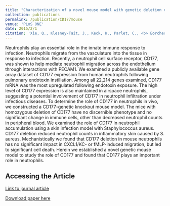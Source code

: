```yaml
---
title: "Characterization of a novel mouse model with genetic deletion of CD177."
collection: publications
permalink: /publication/CD177mouse
venue: 'PLoS ONE'
date: 2015/2/1
citation: 'Xie, Q., Klesney-Tait, J., Keck, K., Parlet, C., <b> Borcherding, N. </b>, Kolb, R., Li, W., Tygrett, L., Waldschmidt, T., Olivier, A., Chen, S., Liu, G. H., Li, X., &  Zhang, W. Characterization of a novel mouse model with genetic deletion of CD177. Protein & Cell 2015.'
---
```


Neutrophils play an essential role in the innate immune response to infection. Neutrophils migrate from the vasculature into the tissue in response to infection. Recently, a neutrophil cell surface receptor, CD177, was shown to help mediate neutrophil migration across the endothelium through interactions with PECAM1. We examined a publicly available gene array dataset of CD177 expression from human neutrophils following pulmonary endotoxin instillation. Among all 22,214 genes examined, CD177 mRNA was the most upregulated following endotoxin exposure. The high level of CD177 expression is also maintained in airspace neutrophils, suggesting a potential involvement of CD177 in neutrophil infiltration under infectious diseases. To determine the role of CD177 in neutrophils in vivo, we constructed a CD177-genetic knockout mouse model. The mice with homozygous deletion of CD177 have no discernible phenotype and no significant change in immune cells, other than decreased neutrophil counts in peripheral blood. We examined the role of CD177 in neutrophil accumulation using a skin infection model with Staphylococcus aureus. CD177 deletion reduced neutrophil counts in inflammatory skin caused by S. aureus. Mechanistically we found that CD177 deletion in mouse neutrophils has no significant impact in CXCL1/KC- or fMLP-induced migration, but led to significant cell death. Herein we established a novel genetic mouse model to study the role of CD177 and found that CD177 plays an important role in neutrophils.

Accessing the Article
-------
[Link to journal article](https://link.springer.com/article/10.1007/s13238-014-0109-1)

[Download paper here](https://ncborcherding.github.io/files/CD177mouse.pdf)

